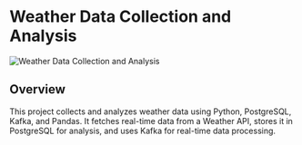 # Weather Data Collection and Analysis

![Weather Data Collection and Analysis](https://img.shields.io/badge/Weather%20Data%20Collection%20and%20Analysis-Python%20%7C%20PostgreSQL%20%7C%20Kafka%20%7C%20Pandas-blue)

## Overview

This project collects and analyzes weather data using Python, PostgreSQL, Kafka, and Pandas. It fetches real-time data from a Weather API, stores it in PostgreSQL for analysis, and uses Kafka for real-time data processing.
